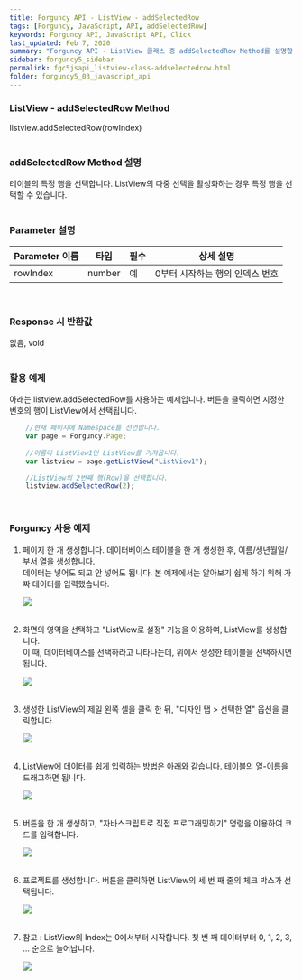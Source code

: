 ```yaml
---
title: Forguncy API - ListView - addSelectedRow
tags: [Forguncy, JavaScript, API, addSelectedRow]
keywords: Forguncy API, JavaScript API, Click
last_updated: Feb 7, 2020
summary: "Forguncy API - ListView 클래스 중 addSelectedRow Method를 설명합니다."
sidebar: forguncy5_sidebar
permalink: fgc5jsapi_listview-class-addselectedrow.html
folder: forguncy5_03_javascript_api
---
```


### ListView - addSelectedRow Method
listview.addSelectedRow(rowIndex)
<br /><br />

### addSelectedRow Method 설명
테이블의 특정 행을 선택합니다. ListView의 다중 선택을 활성화하는 경우 특정 행을 선택할 수 있습니다.
<br /><br />

### Parameter 설명

| Parameter 이름 | 타입 | 필수 | 상세 설명 |
| --- | --- | --- | --- |
| rowIndex | number | 예	| 0부터 시작하는 행의 인덱스 번호 |

<br />

### Response 시 반환값
없음, void
<br /><br />

### 활용 예제
아래는 listview.addSelectedRow를 사용하는 예제입니다. 버튼을 클릭하면 지정한 번호의 행이 ListView에서 선택됩니다.
<br />

~~~javascript
    //현재 페이지에 Namespace를 선언합니다.
    var page = Forguncy.Page;
    
    //이름이 ListView1인 ListView를 가져옵니다.
    var listview = page.getListView("ListView1");

    //ListView의 2번째 행(Row)을 선택합니다.
    listview.addSelectedRow(2);
~~~

<br />

### Forguncy 사용 예제

1. 페이지 한 개 생성합니다. 데이터베이스 테이블을 한 개 생성한 후, 이름/생년월일/부서 열을 생성합니다.<br />
  데이터는 넣어도 되고 안 넣어도 됩니다. 본 예제에서는 알아보기 쉽게 하기 위해 가짜 데이터를 입력했습니다.

    ![]({{site.url}}/images/forguncy5/ex-ss_listview-addnewrow01.png)
    <br /><br />

2. 화면의 영역을 선택하고 "ListView로 설정" 기능을 이용하여, ListView를 생성합니다.<br />
  이 때, 데이터베이스를 선택하라고 나타나는데, 위에서 생성한 테이블을 선택하시면 됩니다.

    ![]({{site.url}}/images/forguncy5/ex-ss_listview-addnewrow02.png)
    <br /><br />

3. 생성한 ListView의 제일 왼쪽 셀을 클릭 한 뒤, "디자인 탭 > 선택한 열" 옵션을 클릭합니다.

    ![]({{site.url}}/images/forguncy5/ex-ss_listview-addselectedrow05.png)
    <br /><br />

4. ListView에 데이터를 쉽게 입력하는 방법은 아래와 같습니다. 테이블의 열-이름을 드래그하면 됩니다.

    ![]({{site.url}}/images/forguncy5/ex-ss_listview-addselectedrow06.gif)
    <br /><br />

5. 버튼을 한 개 생성하고, "자바스크립트로 직접 프로그래밍하기" 명령을 이용하여 코드를 입력합니다.

    ![]({{site.url}}/images/forguncy5/ex-ss_listview-addselectedrow07.png)
    <br /><br />

6. 프로젝트를 생성합니다. 버튼을 클릭하면 ListView의 세 번 째 줄의 체크 박스가 선택됩니다.

    ![]({{site.url}}/images/forguncy5/ex-ss_listview-addselectedrow08.gif)
    <br /><br />

7. 참고 : ListView의 Index는 0에서부터 시작합니다. 첫 번 째 데이터부터 0, 1, 2, 3, ... 순으로 늘어납니다.

    ![]({{site.url}}/images/forguncy5/ex-ss_listview-addselectedrow09.png)

<br /><br />
